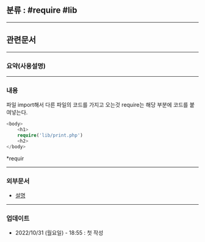 ## 분류 : #require #lib  

---
## 관련문서

----
### 요약(사용설명)

---
### 내용
파일 import해서 다른 파일의 코드를 가지고 오는것
require는 해당 부분에 코드를 붙여넣는다.
```php
<body>
	<h1>
	require('lib/print.php')
	<h2>
</body>
```
*requir


----
### 외부문서
- [설명](https://www.w3schools.com/php/php_includes.asp)

----
### 업데이트
-  2022/10/31 (월요일) - 18:55 : 첫 작성
